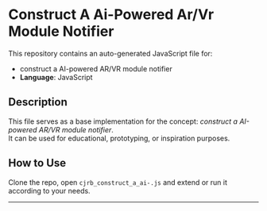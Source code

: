 # Construct A Ai-Powered Ar/Vr Module Notifier

This repository contains an auto-generated JavaScript file for:

- construct a AI-powered AR/VR module notifier
- **Language**: JavaScript

## Description

This file serves as a base implementation for the concept: *construct a AI-powered AR/VR module notifier*.  
It can be used for educational, prototyping, or inspiration purposes.

## How to Use

Clone the repo, open `cjrb_construct_a_ai-.js` and extend or run it according to your needs.

---



